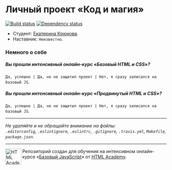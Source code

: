 # Личный проект «Код и магия»

[![Build status][travis-image]][travis-url]
[![Dependency status][dependency-image]][dependency-url]

* Студент: [Екатерина Крюкова](https://htmlacademy.ru/profile/id103499).
* Наставник: `Неизвестно`.

### Немного о себе

##### Вы прошли интенсивный онлайн-курс «Базовый HTML и CSS»?
`Да, успешно | Да, но не защитил проект | Нет, я сразу записался на базовый JS`.

##### Вы прошли интенсивный онлайн-курс «Продвинутый HTML и CSS»?
`Да, успешно | Да, но не защитил проект | Нет, я сразу записался на базовый JS`.

---

_Не удаляйте и не обращайте внимание на файлы:_<br>
_`.editorconfig`, `.eslintignore`, `.eslintrc`, `.gitignore`, `.travis.yml`, `Makefile`, `package.json`._

---

<a href="https://htmlacademy.ru/js_intensive"><img align="left" width="50" height="50" title="HTML Academy" src="https://up.htmlacademy.ru/static/img/intensive/javascript/logo-for-github.svg"></a>

Репозиторий создан для обучения на интенсивном онлайн-курсе «[Базовый JavaScript](https://htmlacademy.ru/js_intensive)» от [HTML Academy](https://htmlacademy.ru).

[travis-image]: https://travis-ci.org/htmlacademy-javascript/103499-code-and-magick.svg?branch=master
[travis-url]: https://travis-ci.org/htmlacademy-javascript/103499-code-and-magick
[dependency-image]: https://david-dm.org/htmlacademy-javascript/103499-code-and-magick.svg?style=flat-square
[dependency-url]: https://david-dm.org/htmlacademy-javascript/103499-code-and-magick
